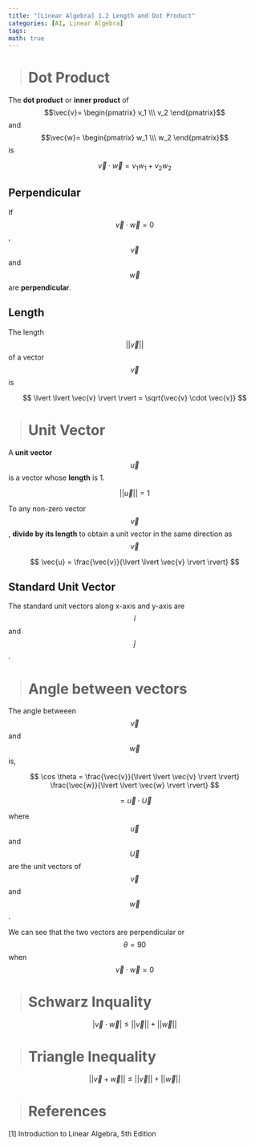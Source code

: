 ```yaml
---
title: "[Linear Algebra] 1.2 Length and Dot Product"
categories: [AI, Linear Algebra]
tags: 
math: true
---
```



> # Dot Product

The **dot product** or **inner product** of $$\vec{v}= \begin{pmatrix} v_1 \\\ v_2 \end{pmatrix}$$ and $$\vec{w}= \begin{pmatrix} w_1 \\\ w_2 \end{pmatrix}$$ is

$$ \vec{v} \cdot \vec{w} = v_1w_1 + v_2w_2 $$

## Perpendicular

If $$\vec{v} \cdot \vec{w}=0$$, $$\vec{v}$$ and $$\vec{w}$$ are **perpendicular**.

## Length

The length $$\lvert \lvert \vec{v} \rvert \rvert$$ of a vector $$\vec{v}$$ is

$$ \lvert \lvert \vec{v} \rvert \rvert = \sqrt{\vec{v} \cdot \vec{v}} $$

> # Unit Vector

A **unit vector** $$\vec{u}$$ is a vector whose **length** is 1.

$$ \lvert \lvert \vec{u} \rvert \rvert = 1 $$

To any non-zero vector $$\vec{v}$$, **divide by its length** to obtain a unit vector in the same direction as $$\vec{v}$$

$$ \vec{u} = \frac{\vec{v}}{\lvert \lvert \vec{v} \rvert \rvert} $$

## Standard Unit Vector

The standard unit vectors along x-axis and y-axis are $$\hat{i}$$ and $$\hat{j}$$.

> # Angle between vectors

The angle betweeen $$\vec{v}$$ and $$\vec{w}$$ is,

$$ \cos \theta = \frac{\vec{v}}{\lvert \lvert \vec{v} \rvert \rvert} \frac{\vec{w}}{\lvert \lvert \vec{w} \rvert \rvert} $$

$$ = \vec{u} \cdot \vec{U} $$

where $$\vec{u}$$ and $$\vec{U}$$ are the unit vectors of $$\vec{v}$$ and $$\vec{w}$$.

We can see that the two vectors are perpendicular or $$\theta = 90$$ when $$\vec{v} \cdot \vec{w}=0$$

> # Schwarz Inquality

$$ \lvert \vec{v} \cdot \vec{w} \rvert \leq \lvert \lvert \vec{v} \rvert \rvert + \lvert \lvert \vec{w} \rvert \rvert $$

> # Triangle Inequality

$$ \lvert \lvert \vec{v} + \vec{w} \rvert \rvert \leq \lvert \lvert \vec{v} \rvert \rvert + \lvert \lvert \vec{w} \rvert \rvert $$

> # References

[1] Introduction to Linear Algebra, 5th Edition
